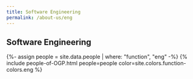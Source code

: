 ```yaml
---
title: Software Engineering
permalink: /about-us/eng
---
```


## **Software Engineering**

{%- assign people = site.data.people | where: "function", "eng" -%}
{% include people-of-OGP.html people=people color=site.colors.function-colors.eng %}
